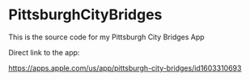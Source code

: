 # PittsburghCityBridges

This is the source code for my Pittsburgh City Bridges App

Direct link to the app:

https://apps.apple.com/us/app/pittsburgh-city-bridges/id1603310693


